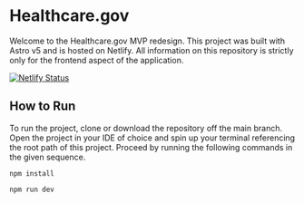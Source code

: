 # Healthcare.gov

Welcome to the Healthcare.gov MVP redesign. This project was built with Astro v5 and is hosted on Netlify. All information on this repository is strictly only for the frontend aspect of the application. 

[![Netlify Status](https://api.netlify.com/api/v1/badges/f600d236-03bc-4253-a0c1-d40205999817/deploy-status)](https://app.netlify.com/sites/healthcare-gov/deploys)

## How to Run

To run the project, clone or download the repository off the main branch. Open the project in your IDE of choice and spin up your terminal referencing the root path of this project. Proceed
by running the following commands in the given sequence.

```
npm install
```

```
npm run dev
```